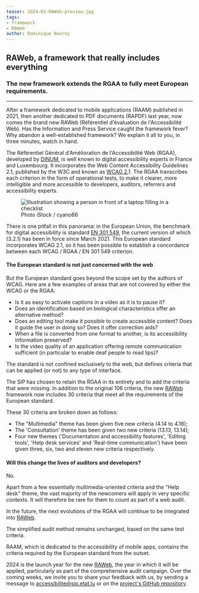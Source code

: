 ```yaml
---
teaser: 2024-01-RAWeb-preview.jpg
tags:
- framework
- RAWeb
author: Dominique Nauroy
---
```


<h2>RAWeb, a framework that really includes everything</h2>
<h3>The new framework extends the RGAA to fully meet European requirements.</h3>
<hr>
<div class="intro">
    <p>After a framework dedicated to mobile applications (RAAM) published in 2021, then another dedicated to PDF documents (RAPDF) last year, now comes the brand new RAWeb (Référentiel d'évaluation de l'Accessibilité Web). Has the Information and Press Service caught the framework fever? Why abandon a well-established framework? We explain it all to you, in three minutes, watch in hand.</p>
</div>

<p>The Référentiel Général d'Amélioration de l'Accessibilité Web (RGAA), developed by <a href="https://www.numerique.gouv.fr/">DINUM</a>, is well known to digital accessibility experts in France and Luxembourg. It incorporates the Web Content Accessibility Guidelines 2.1, published by the W3C and known as <a href="https://www.w3.org/Translations/WCAG21-fr/#title">WCAG 2.</a>1. The RGAA transcribes each criterion in the form of operational tests, to make it clearer, more intelligible and more accessible to developers, auditors, referrers and accessibility experts.</p>
<figure role="group" aria-label="Photo iStock / anyaberkut" class="pic">
    <img src="../../../../content/fr/news/img/2024-01-RAWeb.jpg" alt="Illustration showing a person in front of a laptop filling in a checklist">
    <figcaption>Photo iStock / cyano66</figcaption>
</figure>
<p>There is one pitfall in this panorama: in the European Union, the benchmark for digital accessibility is standard <a href="https://www.etsi.org/deliver/etsi_en/301500_301599/301549/03.02.01_60/en_301549v030201p.pdf">EN 301 549</a>, the current version of which (3.2.1) has been in force since March 2021. This European standard incorporates WCAG 2.1, so it has been possible to establish a concordance between each WCAG / RGAA / EN 301 549 criterion.</p>
<h4>The European standard is not just concerned with the web</h4>
<p>But the European standard goes beyond the scope set by the authors of WCAG. Here are a few examples of areas that are not covered by either the WCAG or the RGAA:</p>
<ul>
<li>Is it as easy to activate captions in a video as it is to pause it?</li>
<li>Does an identification based on biological characteristics offer an alternative method?</li>
<li>Does an editing tool make it possible to create accessible content? Does it guide the user in doing so? Does it offer correction aids?</li>
<li>When a file is converted from one format to another, is its accessibility information preserved?</li>
<li>Is the video quality of an application offering remote communication sufficient (in particular to enable deaf people to read lips)?</li>
</ul>
<p>The standard is not confined exclusively to the web, but defines criteria that can be applied (or not) to any type of interface.</p>
<p>The SIP has chosen to retain the RGAA in its entirety and to add the criteria that were missing. In addition to the original 106 criteria, the new <a href="https://accessibilite.public.lu/en/raweb1/">RAWeb</a> framework now includes 30 criteria that meet all the requirements of the European standard.</p>
<p>These 30 criteria are broken down as follows:</p>
<ul>
<li>The "Multimedia" theme has been given five new criteria (4.14 to 4.18);</li>
<li>The 'Consultation' theme has been given two new criteria (13.13, 13.14);</li>
<li>Four new themes ('Documentation and accessibility features', 'Editing tools', 'Help desk services' and 'Real-time communication') have been given three, six, two and eleven new criteria respectively.</li>
</ul>
<h4>Will this change the lives of auditors and developers?</h4>
<p>No.</p>
<p>Apart from a few essentially multimedia-oriented criteria and the "Help desk" theme, the vast majority of the newcomers will apply in very specific contexts. It will therefore be rare for them to count as part of a web audit.</p>
<p>In the future, the next evolutions of the RGAA will continue to be integrated into <a href="https://accessibilite.public.lu/en/raweb1/">RAWeb</a>.</p>
<p>The simplified audit method remains unchanged, based on the same test criteria.</p>
<p>RAAM, which is dedicated to the accessibility of mobile apps, contains the criteria required by the European standard from the outset.</p>
<p>2024 is the launch year for the new <a href="https://accessibilite.public.lu/en/raweb1/">RAWeb</a>, the year in which it will be applied, particularly as part of the comprehensive audit campaign. Over the coming weeks, we invite you to share your feedback with us, by sending a message to <a href="mailto:accessibilite@sip.etat.lu">accessibilite@sip.etat.lu</a> or on the <a href="https://github.com/accessibility-luxembourg/ReferentielAccessibiliteWeb">project's GitHub repository</a>.</p>